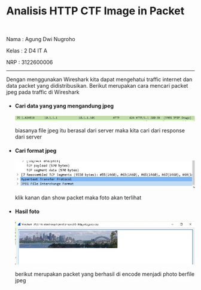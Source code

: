 <h1>Analisis HTTP CTF Image in Packet</h1>
<br>
<p>Nama : Agung Dwi Nugroho</p>
<p>Kelas : 2 D4 IT A</p>
<p>NRP : 3122600006</p>

<hr>

<p>Dengan menggunakan Wireshark kita dapat mengehatui traffic internet dan data packet yang didistribusikan. Berikut merupakan cara mencari packet jpeg pada traffic di Wireshark</p>

<ul>
  <li>
    <h4>Cari data yang yang mengandung jpeg</h4>
    <img src="./../assets/tugas4/find-img.jpeg" alt="find-img" />
    <p>biasanya file jpeg itu berasal dari server maka kita cari dari response dari server</p>
  </li>
  <li>
    <h4>Cari format jpeg</h4>
    <img src="./../assets/tugas4/jpg-format.jpeg" />
    <p>klik kanan dan show packet maka foto akan terlihat</p>
  </li>
  <li>
    <h4>Hasil foto</h4>
    <img src="./../assets/tugas4/jpg-flag.jpeg" />
    <p>berikut merupakan packet yang berhasil di encode menjadi photo berfile jpeg</p>
  </li>
</ul>
